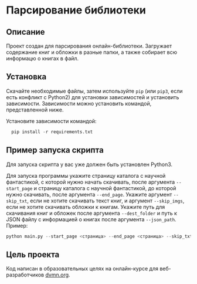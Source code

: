 # Парсирование библиотеки
## Описание
Проект создан для парсирования онлайн-библиотеки. Загружает содержание книг и обложки в разные папки, а также собирает всю информацю о книгах в файл.


## Установка
Скачайте необходимые файлы, затем используйте `pip` (или `pip3`, если есть конфликт с Python2) для установки зависимостей и установить зависимости. Зависимости можно установить командой, представленной ниже.


Установите зависимости командой:

```python
  pip install -r requirements.txt
```

## Пример запуска скрипта
Для запуска скрипта у вас уже должен быть установлен Python3.

Для запуска программы укажите страницу каталога с научной фантастикой, с которой нужно начать скачивать, после аргумента `--start_page` и страницу каталога с научной фантастикой, до которой нужно скачивать, после аргумента `--end_page`. Укажите аргумент `--skip_txt`, если не хотите скачивать текст книг, и аргумент `--skip_imgs`, если не хотите скачивать обложки к книгам. Укажите путь для скачивания книг и обложек после аргумента `--dest_folder` и путь к JSON файлу с информацией о книгах после аргумента `--json_path`. Пример:

```python
python main.py --start_page <страница> --end_page <страница> --skip_txt --skip_imgs --dest_folder <путь> --json_path <путь_к_json>
```


## Цель проекта
Код написан в образовательных целях на онлайн-курсе для веб-разработчиков [dvmn.org](https://dvmn.org/modules/).